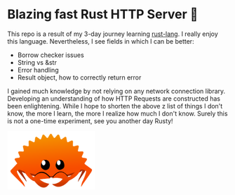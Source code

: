 # Blazing fast Rust HTTP Server 🚀

This repo is a result of my 3-day journey learning [rust-lang](https://www.rust-lang.org/). I really enjoy this language. Nevertheless, I see fields in which I can be better:

- Borrow checker issues
- String vs &str
- Error handling
- Result object, how to correctly return error

I gained much knowledge by not relying on any network connection library. Developing an understanding of how HTTP Requests are constructed has been enlightening. While I hope to shorten the above z list of things I don't know, the more I learn, the more I realize how much I don't know. Surely this is not a one-time experiment, see you another day Rusty!

<img src="static/rust-crab.png" alt="rust crab mascot" width="200">
